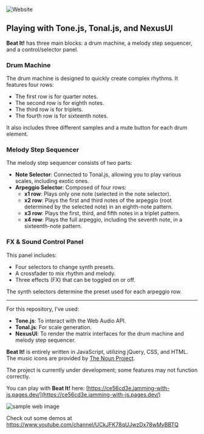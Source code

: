 ![Website](https://img.shields.io/website?url=https%3A%2F%2Fce56cd3e.jamming-with-js.pages.dev)

## Playing with Tone.js, Tonal.js, and NexusUI

**Beat It!** has three main blocks: a drum machine, a melody step sequencer, and a control/selector panel.

### Drum Machine

The drum machine is designed to quickly create complex rhythms. It features four rows:
- The first row is for quarter notes.
- The second row is for eighth notes.
- The third row is for triplets.
- The fourth row is for sixteenth notes.

It also includes three different samples and a mute button for each drum element.

### Melody Step Sequencer

The melody step sequencer consists of two parts:
- **Note Selector**: Connected to Tonal.js, allowing you to play various scales, including exotic ones.
- **Arpeggio Selector**: Composed of four rows:
  - **x1 row**: Plays only one note (selected in the note selector).
  - **x2 row**: Plays the first and third notes of the arpeggio (root determined by the selected note) in an eighth-note pattern.
  - **x3 row**: Plays the first, third, and fifth notes in a triplet pattern.
  - **x4 row**: Plays the full arpeggio, including the seventh note, in a sixteenth-note pattern.

### FX & Sound Control Panel

This panel includes:
- Four selectors to change synth presets.
- A crossfader to mix rhythm and melody.
- Three effects (FX) that can be toggled on or off.

The synth selectors determine the preset used for each arpeggio row.

---

For this repository, I've used:
- **Tone.js**: To interact with the Web Audio API.
- **Tonal.js**: For scale generation.
- **NexusUI**: To render the matrix interfaces for the drum machine and melody step sequencer.

**Beat It!** is entirely written in JavaScript, utilizing jQuery, CSS, and HTML. The music icons are provided by [The Noun Project](https://thenounproject.com).

The project is currently under development; some features may not function correctly.

You can play with **Beat It!** here: [https://ce56cd3e.jamming-with-js.pages.dev/](https://ce56cd3e.jamming-with-js.pages.dev/)

![sample web image](https://github.com/gusblacknails/Jamming-with-JS/blob/master/public/images/beatIt.png)

Check out some demos at https://www.youtube.com/channel/UCkJFK78qUJwzDx78wMyBBTQ
